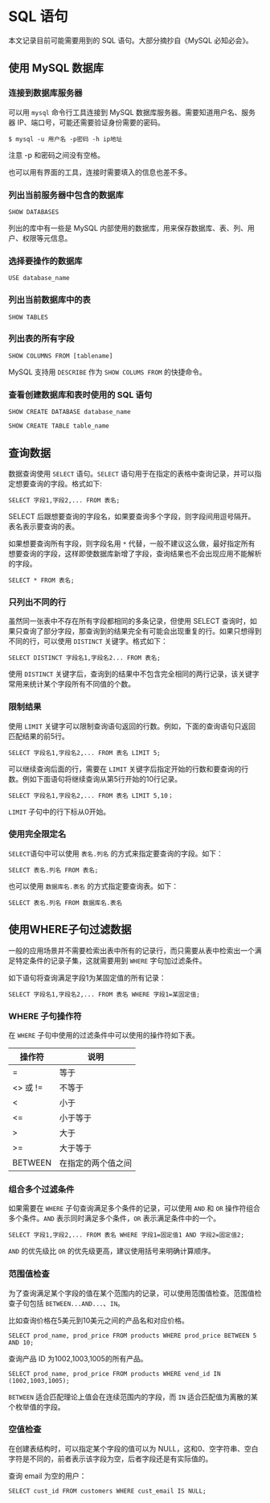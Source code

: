 # SQL 语句

本文记录目前可能需要用到的 SQL 语句。大部分摘抄自《MySQL 必知必会》。

## 使用 MySQL 数据库

### 连接到数据库服务器

可以用 `mysql` 命令行工具连接到 MySQL 数据库服务器。需要知道用户名、服务器 IP、端口号，可能还需要验证身份需要的密码。

```mysql
$ mysql -u 用户名 -p密码 -h ip地址
```

注意 -p 和密码之间没有空格。

也可以用有界面的工具，连接时需要填入的信息也差不多。

### 列出当前服务器中包含的数据库

```mysql
SHOW DATABASES
```

列出的库中有一些是 MySQL 内部使用的数据库，用来保存数据库、表、列、用户、权限等元信息。

### 选择要操作的数据库

```mysql
USE database_name
```

### 列出当前数据库中的表

```mysql
SHOW TABLES
```

### 列出表的所有字段

```mysql
SHOW COLUMNS FROM [tablename]
```

MySQL 支持用 `DESCRIBE` 作为 `SHOW COLUMS FROM` 的快捷命令。

### 查看创建数据库和表时使用的 SQL 语句

```mysql
SHOW CREATE DATABASE database_name
```

```mysql
SHOW CREATE TABLE table_name
```

## 查询数据

数据查询使用 `SELECT` 语句。`SELECT` 语句用于在指定的表格中查询记录，并可以指定想要查询的字段。格式如下:

```mysql
SELECT 字段1,字段2,... FROM 表名;
```

SELECT 后跟想要查询的字段名，如果要查询多个字段，则字段间用逗号隔开。表名表示要查询的表。

如果想要查询所有字段，则字段名用 `*` 代替，一般不建议这么做，最好指定所有想要查询的字段，这样即使数据库新增了字段，查询结果也不会出现应用不能解析的字段。

```mysql
SELECT * FROM 表名;
```

### 只列出不同的行

虽然同一张表中不存在所有字段都相同的多条记录，但使用 SELECT 查询时，如果只查询了部分字段，那查询到的结果完全有可能会出现重复的行。如果只想得到不同的行，可以使用 `DISTINCT` 关键字。格式如下：

```mysql
SELECT DISTINCT 字段名1,字段名2... FROM 表名;
```

使用 `DISTINCT` 关键字后，查询到的结果中不包含完全相同的两行记录，该关键字常用来统计某个字段所有不同值的个数。

### 限制结果

使用 `LIMIT` 关键字可以限制查询语句返回的行数。例如，下面的查询语句只返回匹配结果的前5行。

```mysql
SELECT 字段名1,字段名2,... FROM 表名 LIMIT 5;
```

可以继续查询后面的行，需要在 `LIMIT` 关键字后指定开始的行数和要查询的行数。例如下面语句将继续查询从第5行开始的10行记录。

```mysql
SELECT 字段名1,字段名2,... FROM 表名 LIMIT 5,10；
```

`LIMIT` 子句中的行下标从0开始。

### 使用完全限定名

`SELECT`语句中可以使用 `表名.列名` 的方式来指定要查询的字段。如下：

```mysql
SELECT 表名.列名 FROM 表名;
```

也可以使用 `数据库名.表名` 的方式指定要查询表。如下：

```mysql
SELECT 表名.列名 FROM 数据库名.表名
```

## 使用WHERE子句过滤数据

一般的应用场景并不需要检索出表中所有的记录行，而只需要从表中检索出一个满足特定条件的记录子集，这就需要用到 `WHERE` 字句加过滤条件。

如下语句将查询满足字段1为某固定值的所有记录：

```mysql
SELECT 字段名1,字段名2,... FROM 表名 WHERE 字段1=某固定值;
```

### WHERE 子句操作符

在 `WHERE` 子句中使用的过滤条件中可以使用的操作符如下表。

| 操作符   | 说明               |
| -------- | ------------------ |
| =        | 等于               |
| <> 或 != | 不等于             |
| <        | 小于               |
| <=       | 小于等于           |
| >        | 大于               |
| >=       | 大于等于           |
| BETWEEN  | 在指定的两个值之间 |

### 组合多个过滤条件

如果需要在 `WHERE` 子句查询满足多个条件的记录，可以使用 `AND` 和 `OR` 操作符组合多个条件。`AND` 表示同时满足多个条件，`OR` 表示满足条件中的一个。

```mysql
SELECT 字段1,字段2,... FROM 表名 WHERE 字段1=固定值1 AND 字段2=固定值2;
```

`AND` 的优先级比 `OR` 的优先级更高，建议使用括号来明确计算顺序。

### 范围值检查

为了查询满足某个字段的值在某个范围内的记录，可以使用范围值检查。范围值检查子句包括 `BETWEEN...AND...`、`IN`。

比如查询价格在5美元到10美元之间的产品名和对应价格。

`SELECT prod_name, prod_price FROM products WHERE prod_price BETWEEN 5 AND 10;`

查询产品 ID 为1002,1003,1005的所有产品。

```mysql
SELECT prod_name, prod_price FROM products WHERE vend_id IN (1002,1003,1005);
```

`BETWEEN` 适合匹配理论上值会在连续范围内的字段，而 `IN` 适合匹配值为离散的某个枚举值的字段。

### 空值检查

在创建表结构时，可以指定某个字段的值可以为 NULL，这和0、空字符串、空白字符是不同的，前者表示该字段为空，后者字段还是有实际值的。

查询 email 为空的用户：

```mysql
SELECT cust_id FROM customers WHERE cust_email IS NULL;
```